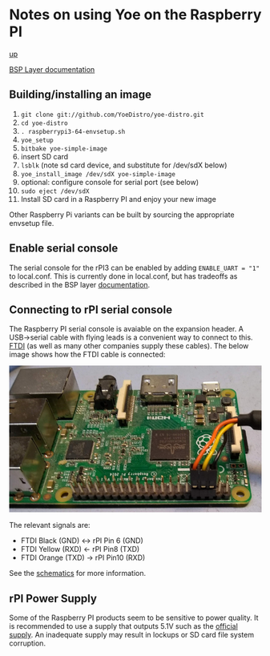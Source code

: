 # Notes on using Yoe on the Raspberry PI

[up](README.md)

[BSP Layer documentation](https://github.com/YoeDistro/meta-raspberrypi/blob/master/docs)

## Building/installing an image

1. `git clone git://github.com/YoeDistro/yoe-distro.git`
1. `cd yoe-distro`
1. `. raspberrypi3-64-envsetup.sh`
1. `yoe_setup`
1. `bitbake yoe-simple-image`
1. insert SD card
1. `lsblk` (note sd card device, and substitute for /dev/sdX below)
1. `yoe_install_image /dev/sdX yoe-simple-image`
1. optional: configure console for serial port (see below)
1. `sudo eject /dev/sdX`
1. Install SD card in a Raspberry PI and enjoy your new image

Other Raspberry Pi variants can be built by sourcing the appropriate envsetup
file.

## Enable serial console

The serial console for the rPI3 can be enabled by adding `ENABLE_UART = "1"` to
local.conf. This is currently done in local.conf, but has tradeoffs as described
in the BSP layer
[documentation](https://github.com/YoeDistro/meta-raspberrypi/blob/master/docs/extra-build-config.md).

## Connecting to rPI serial console

The Raspberry PI serial console is avaiable on the expansion header. A
USB->serial cable with flying leads is a convenient way to connect to this.
[FTDI](https://www.ftdichip.com/Products/Cables/RPi.htm) (as well as many other
companies supply these cables). The below image shows how the FTDI cable is
connected:

![rPI serial console](raspberry-pi-serial-console.jpg)

The relevant signals are:

- FTDI Black (GND) <-> rPI Pin 6 (GND)
- FTDI Yellow (RXD) <- rPI Pin8 (TXD)
- FTDI Orange (TXD) -> rPI Pin10 (RXD)

See the
[schematics](https://www.raspberrypi.org/documentation/hardware/raspberrypi/schematics/README.md)
for more information.

## rPI Power Supply

Some of the Raspberry PI products seem to be sensitive to power quality. It is
recommended to use a supply that outputs 5.1V such as the
[official supply](https://www.raspberrypi.org/products/raspberry-pi-universal-power-supply/).
An inadequate supply may result in lockups or SD card file system corruption.
